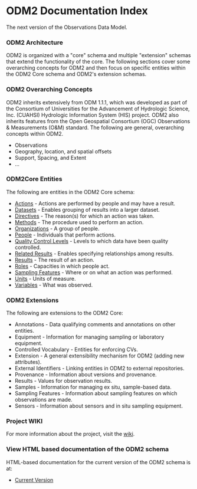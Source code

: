ODM2 Documentation Index
========================

The next version of the Observations Data Model.

### ODM2 Architecture ###

ODM2 is organized with a "core" schema and multiple "extension" schemas that extend the functionality of the core. The following sections cover some overarching concepts for ODM2 and then focus on specific entities within the ODM2 Core schema and ODM2's extension schemas.

### ODM2 Overarching Concepts ###
ODM2 inherits extensively from ODM 1.1.1, which was developed as part of the Consortium of Universities for the Advancement of Hydrologic Science, Inc. (CUAHSI) Hydrologic Information System (HIS) project. ODM2 also inherits features from the Open Geospatial Consortium (OGC) Observations & Measurements (O&M) standard. The following are general, overarching concepts within ODM2.

* Observations 
* Geography, location, and spatial offsets
* Support, Spacing, and Extent
* ...

### ODM2Core Entities ###
The following are entities in the ODM2 Core schema:

* [Actions](actions.md) - Actions are performed by people and may have a result.
* [Datasets](datasets.md) - Enables grouping of results into a larger dataset.
* [Directives](directives.md) - The reason(s) for which an action was taken.
* [Methods](methods.md) - The procedure used to perform an action.
* [Organizations](organizations.md) - A group of people.
* [People](people.md) - Individuals that perform actions.
* [Quality Control Levels](qualitycontrollevels.md) - Levels to which data have been quality controlled.
* [Related Results](relatedresults.md) - Enables specifying relationships among results.
* [Results](results.md) - The result of an action.
* [Roles](roles.md) - Capacities in which people act.
* [Sampling Features](samplingfeatures.md) - Where or on what an action was performed.
* [Units](units.md) - Units of measure.
* [Variables](variables.md) - What was observed.

### ODM2 Extensions ###
The following are extensions to the ODM2 Core:

* Annotations - Data qualifying comments and annotations on other entities.
* Equipment - Information for managing sampling or laboratory equipment.
* Controlled Vocabulary - Entities for enforcing CVs.
* Extension - A general extensibility mechanism for ODM2 (adding new attributes).
* External Identifiers - Linking entities in ODM2 to external repositories.
* Provenance - Information about versions and provenance.
* Results - Values for observation results.
* Samples - Information for managing ex situ, sample-based data.
* Sampling Features - Information about sampling features on which observations are made.
* Sensors - Information about sensors and in situ sampling equipment.

###  Project WIKI ###
For more information about the project, visit the [wiki](https://github.com/UCHIC/ODM2/wiki). 

### View HTML based documentation of the ODM2 schema ###
HTML-based documentation for the current version of the ODM2 schema is at:

* [Current Version](http://uchic.github.io/ODM2/schemas/ODM2_Current/)
